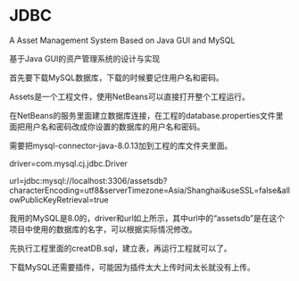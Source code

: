 # JDBC
A Asset Management System Based on Java GUI and MySQL

基于Java GUI的资产管理系统的设计与实现

首先要下载MySQL数据库，下载的时候要记住用户名和密码。

Assets是一个工程文件，使用NetBeans可以直接打开整个工程运行。

在NetBeans的服务里面建立数据库连接，在工程的database.properties文件里面把用户名和密码改成你设置的数据库的用户名和密码。

需要把mysql-connector-java-8.0.13加到工程的库文件夹里面。

driver=com.mysql.cj.jdbc.Driver

url=jdbc:mysql://localhost:3306/assetsdb?characterEncoding=utf8&serverTimezone=Asia/Shanghai&useSSL=false&allowPublicKeyRetrieval=true

我用的MySQL是8.0的，driver和url如上所示，其中url中的“assetsdb”是在这个项目中使用的数据库的名字，可以根据实际情况修改。

先执行工程里面的creatDB.sql，建立表，再运行工程就可以了。

下载MySQL还需要插件，可能因为插件太大上传时间太长就没有上传。
